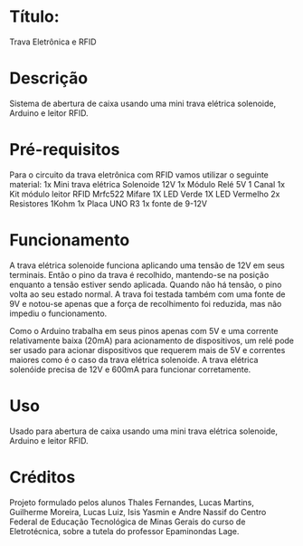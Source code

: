 # Título:
Trava Eletrônica e RFID

# Descrição
Sistema de abertura de caixa usando uma mini trava elétrica solenoide, Arduino e leitor RFID.

# Pré-requisitos
Para o circuito da trava eletrônica com RFID vamos utilizar o seguinte material:
1x Mini trava elétrica Solenoide 12V
1x Módulo Relé 5V 1 Canal
1x Kit módulo leitor RFID Mrfc522 Mifare
1X LED Verde
1X LED Vermelho
2x Resistores 1Kohm
1x Placa UNO R3
1x fonte de 9-12V

# Funcionamento
A trava elétrica solenoide funciona aplicando uma tensão de 12V em seus terminais. Então o pino da trava é recolhido, mantendo-se na posição enquanto a tensão estiver sendo aplicada. Quando não há tensão, o pino volta ao seu estado normal. A trava foi testada também com uma fonte de 9V e notou-se apenas que a força de recolhimento foi reduzida, mas não impediu o funcionamento.

Como o Arduino trabalha em seus pinos apenas com 5V e uma corrente relativamente baixa (20mA) para acionamento de dispositivos, um relé pode ser usado para acionar dispositivos que requerem mais de 5V e correntes maiores como é o caso da trava elétrica solenoide. A trava elétrica solenóide precisa de 12V e 600mA para funcionar corretamente.

# Uso
Usado para abertura de caixa usando uma mini trava elétrica solenoide, Arduino e leitor RFID.

# Créditos
Projeto formulado pelos alunos Thales Fernandes, Lucas Martins, Guilherme Moreira, Lucas Luiz, Isis Yasmin e Andre Nassif do Centro Federal de Educação Tecnológica de Minas Gerais do curso de Eletrotécnica, sobre a tutela do professor Epaminondas Lage.
